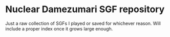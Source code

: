 # Nuclear Damezumari SGF repository

Just a raw collection of SGFs I played or saved for whichever reason. Will include a proper index once it grows large enough.
